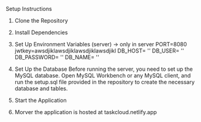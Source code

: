 Setup Instructions
1. Clone the Repository

2. Install Dependencies

3. Set Up Environment Variables (server)
-> only in server
   PORT=8080
   jwtkey=awsdjiklawsdjiklawsdjiklawsdjikl
   DB_HOST= ''
   DB_USER= ''
   DB_PASSWORD= ''
   DB_NAME= ''

4. Set Up the Database
Before running the server, you need to set up the MySQL database.
Open MySQL Workbench or any MySQL client, and run the setup.sql
file provided in the repository to create the necessary database
and tables.

5. Start the Application
6. Morver the application is hosted at taskcloud.netlify.app
